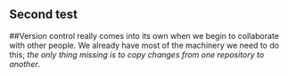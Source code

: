 ## Second test

##Version control 
really comes into its own when we begin to 
collaborate with other people. We already have most of the machinery 
we need to do this; *the only thing missing is to copy changes from one repository to another*.
